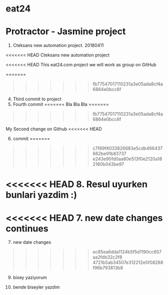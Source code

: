 # eat24 

# Protractor - Jasmine project

1. Cteksans new automation project. 20180411



<<<<<<< HEAD
Cteksans new automation project

<<<<<<< HEAD
This eat24.com project we will work as group on GitHub

=======
>>>>>>> fb77547017110231a3e05ada8cf4a6864e0bcc6f

4. Third commit to project
5. Fourth commit
=======
Bla Bla Bla
=======
>>>>>>> fb77547017110231a3e05ada8cf4a6864e0bcc6f


My Second change on Github
<<<<<<< HEAD


6. commit
=======
>>>>>>> c7f69f4033826683e5cdb466437662be91b83737
>>>>>>> e243e90fd0aa80e513f0e2120a182180b043be97

<<<<<<< HEAD
8. Resul uyurken bunlari yazdim :)
=======

<<<<<<< HEAD
7. new date changes continues
=======
7. new date changes
>>>>>>> ec85ea6dda1124b5f5d1190cc657aa2fdb32c2f8
>>>>>>> 4721b5ab34507e312212e5f08288f96b793813b8

9. bisey yaziyorum

10. bende biseyler yazdim